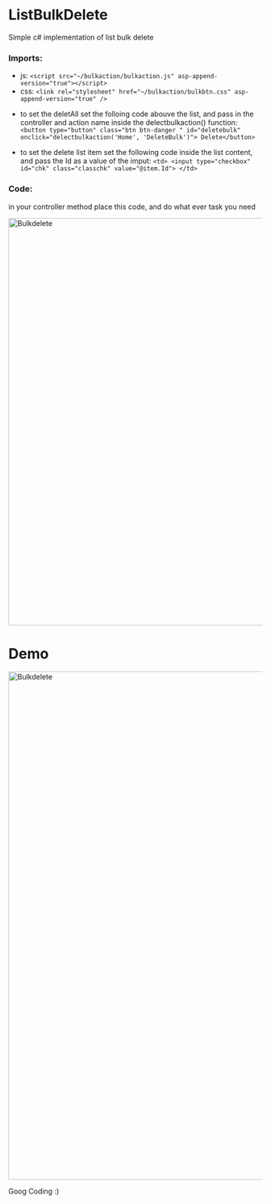 # ListBulkDelete
Simple c# implementation of list bulk delete


### Imports:
  * js:
    ```<script src="~/bulkaction/bulkaction.js" asp-append-version="true"></script>```
  * css: 
    ```<link rel="stylesheet" href="~/bulkaction/bulkbtn.css" asp-append-version="true" />```
    
    
- to set the deletAll set the folloing code abouve the list, and pass in the controller and action name inside the delectbulkaction() function: 
     ```<button type="button" class="btn btn-danger " id="deletebulk" onclick="delectbulkaction('Home', 'DeleteBulk')"> Delete</button>```
     
- to set the delete list item set the following code inside the list content, and pass the Id as a value of the imput:
      ```<td>
          <input type="checkbox" id="chk" class="classchk" value="@item.Id">
      </td>```
     
### Code:
in your controller method place this code, and do what ever task you need

<img width="808" alt="Bulkdelete" src="https://user-images.githubusercontent.com/2583043/193855600-310227ac-302e-468e-9d14-4c5b53551590.png">

     
# Demo
<img width="1008" alt="Bulkdelete" src="https://user-images.githubusercontent.com/2583043/193836547-6055823d-51b7-4150-8520-85f0b5b0c033.PNG">

     
Goog Coding :)
